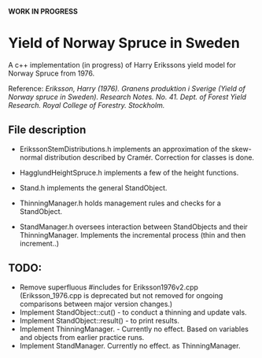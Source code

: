 **WORK IN PROGRESS**

# Yield of Norway Spruce in Sweden

A c++ implementation (in progress) of Harry Erikssons yield model for Norway Spruce from 1976.

Reference:
*Eriksson, Harry (1976). Granens produktion i Sverige (Yield of Norway spruce in Sweden). Research Notes. No. 41. Dept. of Forest Yield Research. Royal College of Forestry. Stockholm.*

## File description

* ErikssonStemDistributions.h implements an approximation of the skew-normal distribution described by Cramér. Correction for classes is done. 

* HagglundHeightSpruce.h implements a few of the height functions.

* Stand.h implements the general StandObject.

* ThinningManager.h holds management rules and checks for a StandObject.

* StandManager.h oversees interaction between StandObjects and their ThinningManager. Implements the incremental process (thin and then increment..)

## TODO:
* Remove superfluous #includes for Eriksson1976v2.cpp (Eriksson_1976.cpp is deprecated but not removed for ongoing comparisons between major version changes.)
* Implement StandObject::cut() - to conduct a thinning and update vals.
* Implement StandObject::result() - to print results.
* Implement ThinningManager. - Currently no effect. Based on variables and objects from earlier practice runs.
* Implement StandManager. Currently no effect. as ThinningManager.